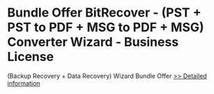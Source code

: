 # Bundle Offer BitRecover - (PST + PST to PDF + MSG to PDF + MSG) Converter Wizard - Business License
(Backup Recovery + Data Recovery) Wizard Bundle Offer
[>> Detailed information](https://secure.shareit.com/shareit/product.html?productid=301004153&affiliateid=200057808)